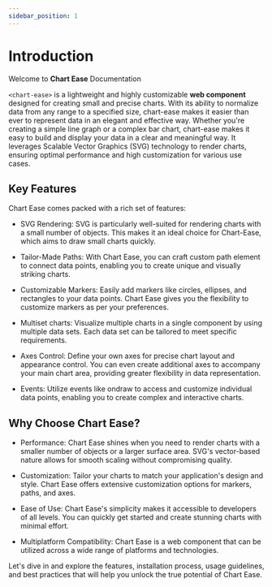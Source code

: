 ```yaml
---
sidebar_position: 1
---
```


# Introduction

Welcome to **Chart Ease** Documentation

`<chart-ease>` is a lightweight and highly customizable **web component** designed for creating small and precise charts. With its ability to normalize data from any range to a specified size, chart-ease makes it easier than ever to represent data in an elegant and effective way. Whether you're creating a simple line graph or a complex bar chart, chart-ease makes it easy to build and display your data in a clear and meaningful way. It leverages Scalable Vector Graphics (SVG) technology to render charts, ensuring optimal performance and high customization for various use cases.

## Key Features

Chart Ease comes packed with a rich set of features:

- SVG Rendering: SVG is particularly well-suited for rendering charts with a small number of objects. This makes it an ideal choice for Chart-Ease, which aims to draw small charts quickly.

- Tailor-Made Paths: With Chart Ease, you can craft custom path element to connect data points, enabling you to create unique and visually striking charts.

- Customizable Markers: Easily add markers like circles, ellipses, and rectangles to your data points. Chart Ease gives you the flexibility to customize markers as per your preferences.

- Multiset charts: Visualize multiple charts in a single component by using multiple data sets. Each data set can be tailored to meet specific requirements.

- Axes Control: Define your own axes for precise chart layout and appearance control. You can even create additional axes to accompany your main chart area, providing greater flexibility in data representation.

- Events: Utilize events like ondraw to access and customize individual data points, enabling you to create complex and interactive charts.

## Why Choose Chart Ease?

- Performance: Chart Ease shines when you need to render charts with a smaller number of objects or a larger surface area. SVG's vector-based nature allows for smooth scaling without compromising quality.

- Customization: Tailor your charts to match your application's design and style. Chart Ease offers extensive customization options for markers, paths, and axes.

- Ease of Use: Chart Ease's simplicity makes it accessible to developers of all levels. You can quickly get started and create stunning charts with minimal effort.

- Multiplatform Compatibility: Chart Ease is a web component that can be utilized across a wide range of platforms and technologies.

Let's dive in and explore the features, installation process, usage guidelines, and best practices that will help you unlock the true potential of Chart Ease.
